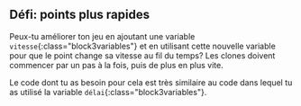 ## Défi: points plus rapides

Peux-tu améliorer ton jeu en ajoutant une variable `vitesse`{:class="block3variables"} et en utilisant cette nouvelle variable pour que le point change sa vitesse au fil du temps? Les clones doivent commencer par un pas à la fois, puis de plus en plus vite.

Le code dont tu as besoin pour cela est très similaire au code dans lequel tu as utilisé la variable `délai`{:class="block3variables"}.